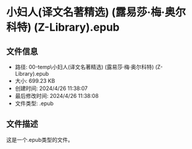 ﻿# 小妇人(译文名著精选) (露易莎·梅·奥尔科特) (Z-Library).epub

## 文件信息
- 路径: 00-temp\小妇人(译文名著精选) (露易莎·梅·奥尔科特) (Z-Library).epub
- 大小: 699.23 KB
- 创建时间: 2024/4/26 11:38:07
- 最后修改时间: 2024/4/26 11:38:08
- 文件类型: .epub

## 文件描述
这是一个.epub类型的文件。

